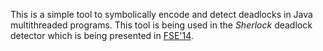 This is a simple tool to symbolically encode and detect deadlocks in Java multithreaded programs.
This tool is being used in the _Sherlock_ deadlock detector which is being presented in [FSE'14](http://fse22.gatech.edu/).

